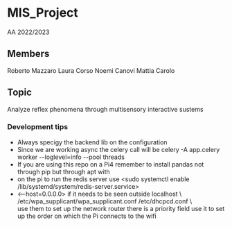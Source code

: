 # MIS_Project

AA 2022/2023

## Members

Roberto Mazzaro
Laura Corso
Noemi Canovi
Mattia Carolo

## Topic

Analyze reflex phenomena through multisensory interactive sustems

### Development tips

- Always specigy the backend lib on the configuration
- Since we are working async the celery call will be celery -A app.celery worker --loglevel=info --pool threads
- If you are using this repo on a Pi4 remember to install pandas not through pip but through apt with <sudo apt-get install python-pandas>
- on the pi to run the redis server use <sudo systemctl enable /lib/systemd/system/redis-server.service>
- <--host=0.0.0.0> if it needs to be seen outside localhost
\\\
/etc/wpa_supplicant/wpa_supplicant.conf
/etc/dhcpcd.conf
\\\
use them to set up the network router there is a priority field use it to set up the order on which the Pi connects to the wifi